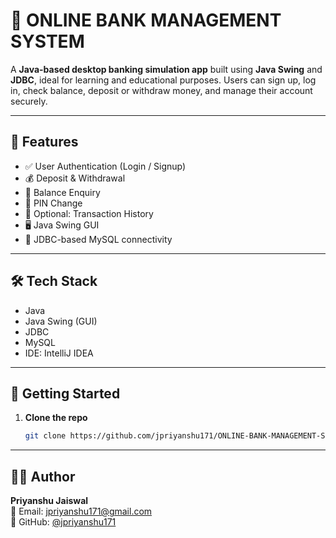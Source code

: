 # 🏦 ONLINE BANK MANAGEMENT SYSTEM

A **Java-based desktop banking simulation app** built using **Java Swing** and **JDBC**, ideal for learning and educational purposes. Users can sign up, log in, check balance, deposit or withdraw money, and manage their account securely.

---

## 📌 Features

- ✅ User Authentication (Login / Signup)
- 💰 Deposit & Withdrawal
- 🔎 Balance Enquiry
- 🔐 PIN Change
- 🧾 Optional: Transaction History
- 🖥️ Java Swing GUI
- 🔌 JDBC-based MySQL connectivity

---

## 🛠️ Tech Stack

- Java
- Java Swing (GUI)
- JDBC
- MySQL
- IDE: IntelliJ IDEA

---

## 🚀 Getting Started

1. **Clone the repo**
   ```bash
   git clone https://github.com/jpriyanshu171/ONLINE-BANK-MANAGEMENT-SYSTEM.git

---

## 🙋‍♂️ Author

**Priyanshu Jaiswal**  
📧 Email: jpriyanshu171@gmail.com  
📌 GitHub: [@jpriyanshu171](https://github.com/jpriyanshu171)
